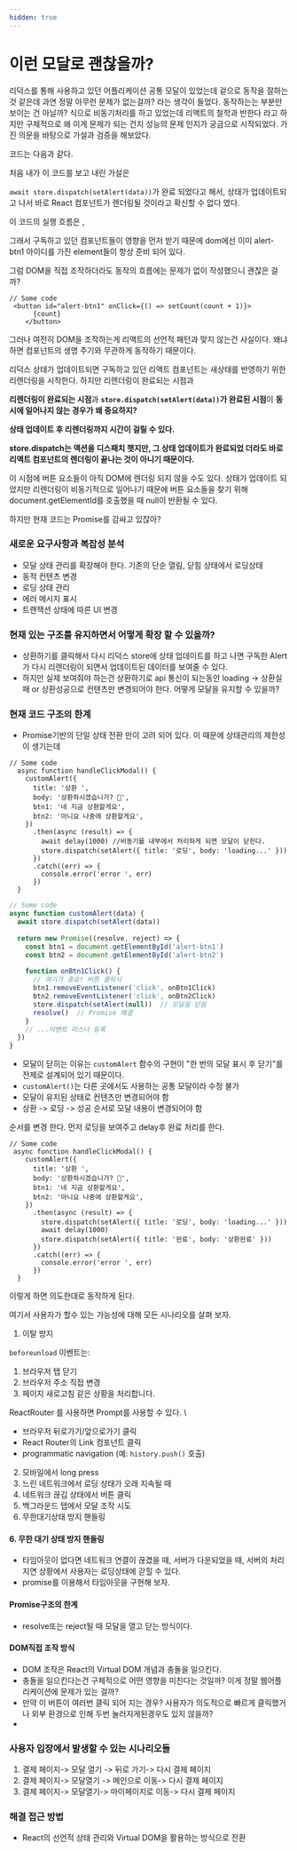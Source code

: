 ```yaml
---
hidden: true
---
```


# 이런 모달로 괜찮을까?

리덕스를 통해 사용하고 있던 어플리케이션 공통 모달이 있었는데 겉으로 동작을 잘하는것 같은데 과연 정말 아무런 문제가 없는걸까? 라는 생각이 들었다. 동작하는는 부분만 보이는 건 아닐까? 식으로 비동기처리를 하고 있었는데 리액트의 철학과 반한다 라고 하지만 구체적으로 왜 이게 문제가 되는 건지 성능의 문제 인지가 궁금으로 시작되었다. 가진 의문을 바탕으로 가설과 검증을 해보았다. &#x20;







코드는 다음과 같다.



처음 내가 이 코드를 보고 내린 가설은&#x20;

`await store.dispatch(setAlert(data))`가 완료 되었다고 해서, 상태가 업데이트되고 나서 바로 React 컴포넌트가 렌더링될 것이라고 확신할 수 없다 였다.



이 코드의 실행 흐름은 ,&#x20;



그래서 구독하고 있던 컴포넌트들이 영향을 먼저 받기 때문에 dom에선 이미 alert-btn1 아이디를 가진 element들이 항상 준비 되어 있다.



그럼 DOM을 직접 조작하더라도 동작의 흐름에는  문제가 없이 작성했으니 괜찮은 걸까?&#x20;



```tsx
// Some code
 <button id="alert-btn1" onClick={() => setCount(count + 1)}>
      {count}
    </button>
```



그러나 여전히 DOM을 조작하는게 리액트의 선언적 패턴과 맞지 않는건 사실이다. 왜냐하면 컴포넌트의 생명 주기와 무관하게 동작하기 때문이다.&#x20;





리덕스 상태가 업데이트되면 구독하고 있던 리액트 컴포넌트는 새상태를 반영하기 위한 리렌더링을 시작한다. 하지만 리렌더링이 완료되는 시점과&#x20;

**리렌더링이 완료되는 시점**과 **`store.dispatch(setAlert(data))`가 완료된 시점**이 **동시에 일어나지 않는 경우가 왜 중요하지?**&#x20;

**상태 업데이트 후 리렌더링까지 시간이 걸릴 수 있다.**

**store.dispatch는 액션을 디스패치 햇지만, 그 상태 업데이트가 완료되었 더라도 바로 리액트 컴포넌트의 렌더링이 끝나는 것이 아니기 때문이다.**

이 시점에 버튼 요소들이 아직 DOM에 렌더링 되지 않을 수도 있다.  상태가 업데이트 되었지만 리렌더링이 비동기적으로 일어나기 때문에 버튼 요소들을 찾기 위해 document.getElementId를 호출했을 때 null이 반환될 수 있다.&#x20;



하지만 현재 코드는 Promise를 감싸고 있잖아?&#x20;



### 새로운  요구사항과 복잡성 분석

* 모달 상태 관리를 확장해야 한다. 기존의 단순 열림, 닫힘 상태에서 로딩상태
* 동적 컨텐츠 변경
* 로딩 상태 관리
* 에러 메시지 표시
* 트랜잭션 상태에 따른 UI 변경

### 현재 있는 구조를 유지하면서 어떻게 확장 할 수 있을까?&#x20;

* 상환하기를 클릭해서 다시 리덕스 store에 상태 업데이트를 하고 나면 구독한 Alert가 다시 리렌더링이 되면서 업데이트된 데이터를 보여줄 수 있다. &#x20;
* 하지만 실제 보여줘야 하는건 상환하기로 api 통신이 되는동안 loading -> 상환실패 or 상환성공으로 컨텐츠만 변경되어야 한다. 어떻게 모달을 유지할 수 있을까?&#x20;

### 현재 코드 구조의 한계&#x20;

* Promise기반의 단일 상태 전환 만이 고려 되어 있다. 이 때문에 상태관리의 제한성이 생기는데

```tsx
// Some code
  async function handleClickModal() {
    customAlert({
      title: '상환 ',
      body: '상환하시겠습니가? 🎉',
      btn1: '네 지금 상환할게요',
      btn2: '아니요 나중에 상환할게요',
    })
      .then(async (result) => {
        await delay(1000) //비동기를 내부에서 처리하게 되면 모달이 닫힌다.
        store.dispatch(setAlert({ title: '로딩', body: 'loading...' }))
      })
      .catch((err) => {
        console.error('error ', err)
      })
  }
```

```typescript
// Some code
async function customAlert(data) {
  await store.dispatch(setAlert(data))
  
  return new Promise((resolve, reject) => {
    const btn1 = document.getElementById('alert-btn1')
    const btn2 = document.getElementById('alert-btn2')
    
    function onBtn1Click() {
      // 여기가 중요! 버튼 클릭시
      btn1.removeEventListener('click', onBtn1Click)
      btn2.removeEventListener('click', onBtn2Click)
      store.dispatch(setAlert(null))  // 모달을 닫음
      resolve()  // Promise 해결
    }
    // ...이벤트 리스너 등록
  })
}
```



* 모달이 닫히는 이유는 `customAlert` 함수의 구현이 "한 번의 모달 표시 후 닫기"를 전제로 설계되어 있기 때문이다.
* `customAlert()`는 다른 곳에서도 사용하는 공통 모달이라 수정 불가
* 모달이 유지된 상태로 컨텐츠만 변경되어야 함
* 상환 -> 로딩 -> 성공 순서로 모달 내용이 변경되어야 함

순서를 변경 한다.  먼저 로딩을 보여주고 delay후 완료 처리를 한다.

```tsx
// Some code
 async function handleClickModal() {
    customAlert({
      title: '상환 ',
      body: '상환하시겠습니가? 🎉',
      btn1: '네 지금 상환할게요',
      btn2: '아니요 나중에 상환할게요',
    })
      .then(async (result) => {
        store.dispatch(setAlert({ title: '로딩', body: 'loading...' }))
        await delay(1000) 
        store.dispatch(setAlert({ title: '완료', body: '상환완료' }))
      })
      .catch((err) => {
        console.error('error ', err)
      })
  }
```



이렇게 하면 의도한대로 동작하게 된다.&#x20;



여기서 사용자가 할수 있는 가능성에 대해 모든 시나리오를 살펴 보자.



1. 이탈 방지&#x20;

`beforeunload` 이벤트는:

1. 브라우저 탭 닫기
2. 브라우저 주소 직접 변경
3. 페이지 새로고침 같은 상황을 처리합니다.

ReactRouter 를 사용하면 Prompt를 사용할 수 있다. \


* 브라우저 뒤로가기/앞으로가기 클릭
* React Router의 Link 컴포넌트 클릭
* programmatic navigation (예: `history.push()` 호출)

2. 모바일에서 long press
3. 느린 네트워크에서 로딩 상태가 오래 지속될 때
4. 네트워크 끊김 상태에서 버튼 클릭
5. 백그라운드 탭에서 모달 조작 시도
6. 무한대기상태  방지 핸들링





#### 6. 무한 대기 상태 방지 핸들링

* 타임아웃이 없다면 네트워크 연결이 끊겼을 때, 서버가 다운되었을 때, 서버의 처리 지연 상황에서 사용자는 로딩상태에 갇힐 수 있다.&#x20;
* promise를 이용해서 타임아웃을 구현해 보자.&#x20;











#### Promise구조의 한계&#x20;

* resolve또는 reject될 때 모달을 열고 닫는 방식이다.&#x20;

#### DOM직접 조작 방식

* DOM 조작은 React의 Virtual DOM 개념과 충돌을 일으킨다.
* 충돌을 일으킨다는건 구체적으로 어떤 영향을 미친다는 것일까? 이게 정말 웹어플리케이션에 문제가 있는 걸까?&#x20;
* 만약 이 버튼이 여러번 클릭 되어 지는 경우? 사용자가 의도적으로 빠르게 클릭했거나 외부 환경으로 인해 두번 눌러지게된경우도 있지 않을까?&#x20;
* &#x20;



### 사용자 입장에서 발생할 수 있는 시나리오들&#x20;

1. 결제 페이지-> 모달 열기 -> 뒤로 가기-> 다시 결제 페이지&#x20;
2. 결제 페이지-> 모달열기 -> 메인으로 이동-> 다시 결제 페이지
3. 결제 페이지-> 모달열기-> 마이페이지로 이동-> 다시 결제 페이지&#x20;



### 해결 접근 방법&#x20;

* React의 선언적 상태 관리와 Virtual DOM을 활용하는 방식으로 전환
